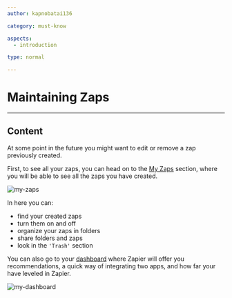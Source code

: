```yaml
---
author: kapnobatai136

category: must-know

aspects:
  - introduction

type: normal

---
```


# Maintaining Zaps

---
## Content

At some point in the future you might want to edit or remove a zap previously created.

First, to see all your zaps, you can head on to the [My Zaps](https://zapier.com/app/zaps) section, where you will be able to see all the zaps you have created.

![my-zaps](https://img.enkipro.com/b3efcfca0bb63fb446eb2fdd0633a73d.png)

In here you can:
* find your created zaps
* turn them on and off
* organize your zaps in folders
* share folders and zaps
* look in the `'Trash'` section

You can also go to your [dashboard](https://zapier.com/app/dashboard) where Zapier will offer you recommendations, a quick way of integrating two apps, and how far your have leveled in Zapier.

![my-dashboard](https://img.enkipro.com/10991b261f47e07bbdad43358d6e377e.png)